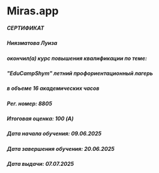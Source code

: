 # Miras.app
##### СЕРТИФИКАТ
##### Ниязматова Луиза
##### окончил(а) курс повышения квалификации по теме:
##### "EduCampShym" летний профориентационный лагерь
##### в объеме 16 академических часов
##### Рег. номер: 8805
##### Итоговая оценка: 100 (A)
##### Дата начала обучения: 09.06.2025
##### Дата завершения обучения: 20.06.2025
##### Дата выдачи: 07.07.2025
